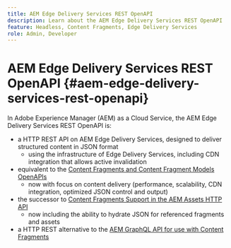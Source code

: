 ```yaml
---
title: AEM Edge Delivery Services REST OpenAPI
description: Learn about the AEM Edge Delivery Services REST OpenAPI
feature: Headless, Content Fragments, Edge Delivery Services
role: Admin, Developer
---
```


# AEM Edge Delivery Services REST OpenAPI {#aem-edge-delivery-services-rest-openapi}

In Adobe Experience Manager (AEM) as a Cloud Service, the AEM Edge Delivery Services REST OpenAPI is:

* a HTTP REST API on AEM Edge Delivery Services, designed to deliver structured content in JSON format
  * using the infrastructure of Edge Delivery Services, including CDN integration that allows active invalidation 
* equivalent to the [Content Fragments and Content Fragment Models OpenAPIs](/help/headless/content-fragment-openapis.md)
  * now with focus on content delivery (performance, scalability, CDN integration, optimized JSON control and output) 
* the successor to [Content Fragments Support in the AEM Assets HTTP API](/help/assets/content-fragments/assets-api-content-fragments.md)
  * now including the ability to hydrate JSON for referenced fragments and assets
* a HTTP REST alternative to the [AEM GraphQL API for use with Content Fragments](/help/headless/graphql-api/content-fragments.md) 

